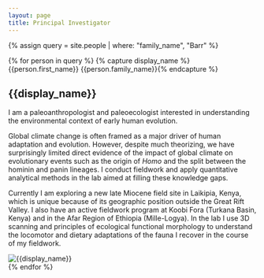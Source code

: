 ```yaml
---
layout: page
title: Principal Investigator
---
```


{% assign query = site.people | where: "family_name", "Barr" %}

{% for person in query %}
{% capture display_name %}{{person.first_name}} {{person.family_name}}{% endcapture %}
<div class="row">
<div class="col-xs-12 col-md-6">
   <h2>{{display_name}}</h2>
   
   <p>I am a paleoanthropologist and paleoecologist interested in understanding the environmental context of early human evolution.</p>

   <p>Global climate change is often framed as a major driver of human adaptation and evolution. However, despite much theorizing, we have surprisingly limited direct evidence of the impact of global climate on evolutionary events such as the origin of <i>Homo</i> and the split between the hominin and panin lineages. I conduct fieldwork and apply quantitative analytical methods in the lab aimed at filling these knowledge gaps.</p>

   <p>Currently I am exploring a new  late Miocene field site in Laikipia, Kenya, which is unique because of its geographic position outside the Great Rift Valley. I also have an active fieldwork program at Koobi Fora (Turkana Basin, Kenya) and in the Afar Region of Ethiopia (Mille-Logya). In the lab I use 3D scanning and principles of ecological functional morphology to understand the locomotor and dietary adaptations of the fauna I recover in the course of my fieldwork.</p>
</div>
<div class="col-xs-12 col-md-6">
   <img class="img-fluid" src="{{site.baseurl}}/{{person.headshot}}" alt='{{display_name}}'>
</div>
</div>
{% endfor %}
